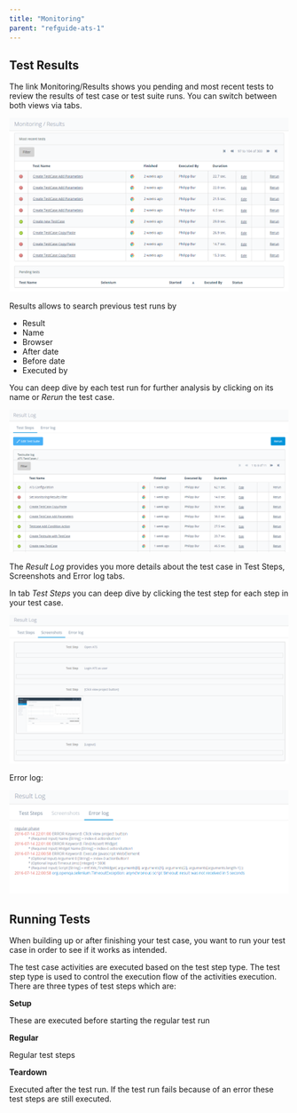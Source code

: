 ```yaml
---
title: "Monitoring"
parent: "refguide-ats-1"
---
```


## Test Results

The link Monitoring/Results shows you pending and most recent tests to review the results of test case or test suite runs. You can switch between both views via tabs.

![](attachments/monitoring/21168217.png)

Results allows to search previous test runs by

*   Result
*   Name
*   Browser
*   After date
*   Before date
*   Executed by

You can deep dive by each test run for further analysis by clicking on its name or _Rerun_ the test case.

![Result Log Page of a Test Suite](attachments/monitoring/21168218.png)

The _Result Log_ provides you more details about the test case in Test Steps, Screenshots and Error log tabs.

In tab _Test Steps_ you can deep dive by clicking the test step for each step in your test case.

![Result Log Screenshots Tab](attachments/monitoring/21168219.png)

Error log:

![Result Log Error Tab](attachments/monitoring/21168220.png)

## Running Tests

When building up or after finishing your test case, you want to run your test case in order to see if it works as intended.

The test case activities are executed based on the test step type. The test step type is used to control the execution flow of the activities execution. There are three types of test steps which are:

**Setup**

These are executed before starting the regular test run

**Regular**

Regular test steps

**Teardown**

Executed after the test run. If the test run fails because of an error these test steps are still executed.

